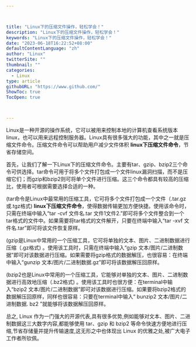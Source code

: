 ```yaml
---



title: "Linux下的压缩文件操作，轻松学会！"
description: "Linux下的压缩文件操作，轻松学会！"
keywords: "Linux下的压缩文件操作，轻松学会！"
date: "2023-06-18T16:22:52+08:00"
defaultContentLanguage: "zh"
author: "Linux"
twitterSite: ""
thumbnail: ""
categories:
  - Linux
type: article
githubURL: "https://www.github.com/"
ShowToc: true
TocOpen: true



---
```


Linux是一种开源的操作系统，它可以被用来控制本地的计算机查看系统版本linux，也可以用来远程控制服务器。Linux具有很多强大的功能，其中之一就是压缩文件命令。压缩文件命令可以帮助用户减少文件体积 **linux下压缩文件命令**，节省存储空间。

首先，让我们了解一下Linux下的压缩文件命令。主要有tar、gzip、bzip2三个命令可供选择。tar命令可用于将多个文件打包成一个文件linux漏洞扫描，而不是压缩它们；而gzip和bzip2则可将单个文件进行压缩。这三个命令都具有较高的压缩比，使用者可根据需要选择合适的一种。

(tar命令是Linux中最常用的压缩工具，它可将多个文件打包成一个文件（.tar.gz或.tgz格式)  **linux下压缩文件命令**，使得数据传输更加方便快捷。使用该命令时，只需在终端中输入“tar -cvf 文件名.tar 文件1文件2.”即可将多个文件整合到一个tar格式的文件中。如果需要将tar格式的文件解开，只要在终端中输入“tar -xvf 文件名.tar”即可将该文件恢复原样。

(gzip是Linux中常用的一个压缩工具，它可将单独的文本、图片、二进制数据进行压缩（.gz格式) 。使用该工具时，只需在终端中输入“gzip 文本/图片/二进制数据”即可对该数据进行压缩。如果需要将gzip格式的数据解压，也很容易：在终端中输入“gunzip 文本/图片/二进制数据.gz”即可将该数据解压回原样。

(bzip2也是Linux中常用的一个压缩工具，它能够对单独的文本、图片、二进制数据进行高效地压缩（.bz2格式) 。使用该工具时也很方便：在terminal中输入“bzip2 文本/图片/二进制数据”即可对该数据进行压缩。如果要将bzip2格式的数据解压回原样，同样也很容易：只要在terminal中输入“ bunzip2 文本/图片/二进制数据. bz2 ”就能够将该数据解压回原样。

总之, Linux 作为一门强大的开源代表,具有很多优势,例如能够对文本、图片、二进制数据这三大数字内容,都能够使用 tar、gzip 和 bzip2 等命令快速方便地进行压缩,节省存储量并提升传输速度,这无形之中也体现出 Linux 的优雅之处,被广大电子工作者所钦佩。